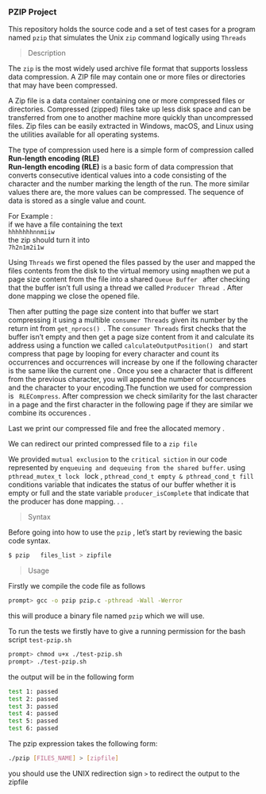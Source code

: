 ### PZIP Project

This repository holds the source code and a set of test cases for a program named `pzip` that simulates the Unix `zip` command logically using `Threads`

> Description

The `zip`  is the most widely used archive file format that  supports lossless data compression. A ZIP file may contain one or more files or directories that may have been compressed.

A Zip file is a data container containing one or more compressed files or directories. Compressed (zipped) files take up less disk space and can be transferred from one to another machine more quickly than uncompressed files. Zip files can be easily extracted in Windows, macOS, and Linux using the utilities available for all operating systems.

The type of compression used here is a simple form of compression called   **Run-length encoding (RLE)**\
**Run-length encoding (RLE)**   is a basic form of data compression that converts consecutive identical values into a code consisting of the character and the number marking the length of the run. The more similar values there are, the more values can be compressed. The sequence of data is stored as a single value and count.


For Example : \
if we have a file containing the text\
 `hhhhhhhnnmiiw`\
the zip should turn it into\
 `7h2n1m2i1w` 

Using `Threads` we first opened the files passed by the user  and mapped the files contents from the disk to the virtual memory using `mmap`then we put a page size content from the file into a shared `Queue Buffer ` after checking that the buffer isn’t full using a thread we called `Producer Thread `.
After done mapping we close the opened file. 

Then after putting the page size content into that buffer we start compressing it using a multible
`consumer Threads` given its number by the return int from `get_nprocs() `.
The `consumer Threads` first checks that the buffer isn’t empty and then get a page size content from it and calculate its address using a function we called `calculateOutputPosition() ` and start compress that page by looping for every  character and count its occurrences and occurrences will increase by one if the following character is the same like the current one .
Once you see a character that is different from the previous character, you will append the number of occurrences and the character to your encoding.The function we used for compression is ` RLECompress`.
After compression we check similarity for the last character in a page and the first character in the following page if they are similar we combine its occurences .

Last we print our compressed file and free the allocated memory .

We can redirect our printed compressed file to a `zip file`

We provided `mutual exclusion` to the `critical siction` in our code represented by `enqueuing and dequeuing from the shared buffer`. using `pthread_mutex_t lock ` lock  , `pthread_cond_t empty & pthread_cond_t fill` conditions variable that indicates the status of our buffer whether it is empty or full and the state variable `producer_isComplete` that indicate that the producer has done mapping. 
. .

> Syntax

Before going into how to use the `pzip` , let’s start by reviewing the basic code syntax.

```c
$ pzip   files_list > zipfile
```



> Usage

Firstly we compile the code file as follows

``` bash
prompt> gcc -o pzip pzip.c -pthread -Wall -Werror 
```

this will produce a binary file named `pzip` which we will use.

To run the tests we firstly have to give a running permission for the bash script `test-pzip.sh`

```bash
prompt> chmod u+x ./test-pzip.sh
prompt> ./test-pzip.sh
```

the output will be in the following form

```bash
test 1: passed
test 2: passed
test 3: passed
test 4: passed
test 5: passed
test 6: passed
```

The pzip expression takes the following form:

```sh
./pzip [FILES_NAME] > [zipfile]
```
you should use the UNIX redirection sign `>` to redirect the output to the zipfile

